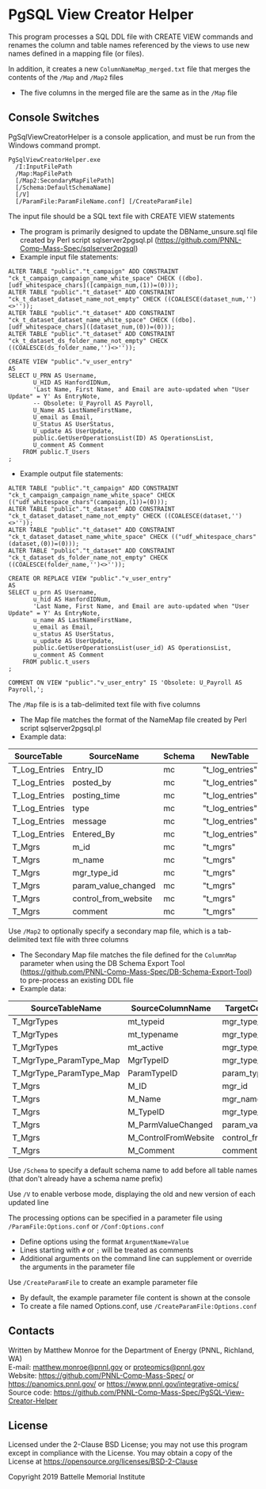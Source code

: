 # PgSQL View Creator Helper

This program processes a SQL DDL file with CREATE VIEW commands and renames the
column and table names referenced by the views to use new names defined in a
mapping file (or files).

In addition, it creates a new `ColumnNameMap_merged.txt` file that merges the contents of the `/Map` and `/Map2` files
* The five columns in the merged file are the same as in the `/Map` file

## Console Switches

PgSqlViewCreatorHelper is a console application, and must be run from the Windows command prompt.

```
PgSqlViewCreatorHelper.exe
  /I:InputFilePath
  /Map:MapFilePath
  [/Map2:SecondaryMapFilePath]
  [/Schema:DefaultSchemaName]
  [/V]
  [/ParamFile:ParamFileName.conf] [/CreateParamFile]
```

The input file should be a SQL text file with CREATE VIEW statements
* The program is primarily designed to update the DBName_unsure.sql file created by Perl script sqlserver2pgsql.pl (https://github.com/PNNL-Comp-Mass-Spec/sqlserver2pgsql) 
* Example input file statements:

```PLpgSQL
ALTER TABLE "public"."t_campaign" ADD CONSTRAINT "ck_t_campaign_campaign_name_white_space" CHECK ((dbo].[udf_whitespace_chars]([campaign_num,(1))=(0)));
ALTER TABLE "public"."t_dataset" ADD CONSTRAINT "ck_t_dataset_dataset_name_not_empty" CHECK ((COALESCE(dataset_num,'')<>''));
ALTER TABLE "public"."t_dataset" ADD CONSTRAINT "ck_t_dataset_dataset_name_white_space" CHECK ((dbo].[udf_whitespace_chars]([dataset_num,(0))=(0)));
ALTER TABLE "public"."t_dataset" ADD CONSTRAINT "ck_t_dataset_ds_folder_name_not_empty" CHECK ((COALESCE(ds_folder_name,'')<>''));

CREATE VIEW "public"."v_user_entry" 
AS
SELECT U_PRN AS Username,
       U_HID AS HanfordIDNum,
       'Last Name, First Name, and Email are auto-updated when "User Update" = Y' As EntryNote,
       -- Obsolete: U_Payroll AS Payroll,
       U_Name AS LastNameFirstName,
       U_email as Email,
       U_Status AS UserStatus,
       U_update AS UserUpdate,
       public.GetUserOperationsList(ID) AS OperationsList,
       U_comment AS Comment
	FROM public.T_Users
;
```

* Example output file statements:
```PLpgSQL
ALTER TABLE "public"."t_campaign" ADD CONSTRAINT "ck_t_campaign_campaign_name_white_space" CHECK (("udf_whitespace_chars"(campaign,(1))=(0)));
ALTER TABLE "public"."t_dataset" ADD CONSTRAINT "ck_t_dataset_dataset_name_not_empty" CHECK ((COALESCE(dataset,'')<>''));
ALTER TABLE "public"."t_dataset" ADD CONSTRAINT "ck_t_dataset_dataset_name_white_space" CHECK (("udf_whitespace_chars"(dataset,(0))=(0)));
ALTER TABLE "public"."t_dataset" ADD CONSTRAINT "ck_t_dataset_ds_folder_name_not_empty" CHECK ((COALESCE(folder_name,'')<>''));

CREATE OR REPLACE VIEW "public"."v_user_entry"
AS
SELECT u_prn AS Username,
       u_hid AS HanfordIDNum,
       'Last Name, First Name, and Email are auto-updated when "User Update" = Y' As EntryNote,
       u_name AS LastNameFirstName,
       u_email as Email,
       u_status AS UserStatus,
       u_update AS UserUpdate,
       public.GetUserOperationsList(user_id) AS OperationsList,
       u_comment AS Comment
    FROM public.t_users
;

COMMENT ON VIEW "public"."v_user_entry" IS 'Obsolete: U_Payroll AS Payroll,';
```


The `/Map` file is is a tab-delimited text file with five columns
* The Map file matches the format of the NameMap file created by Perl script sqlserver2pgsql.pl
* Example data:

| SourceTable   | SourceName           | Schema | NewTable        | NewName                 |
|---------------|----------------------|--------|-----------------|-------------------------|
| T_Log_Entries | Entry_ID             | mc     | "t_log_entries" | "entry_id"              |
| T_Log_Entries | posted_by            | mc     | "t_log_entries" | "posted_by"             |
| T_Log_Entries | posting_time         | mc     | "t_log_entries" | "posting_time"          |
| T_Log_Entries | type                 | mc     | "t_log_entries" | "type"                  |
| T_Log_Entries | message              | mc     | "t_log_entries" | "message"               |
| T_Log_Entries | Entered_By           | mc     | "t_log_entries" | "entered_by"            |
| T_Mgrs        | m_id                 | mc     | "t_mgrs"        | "mgr_id"                |
| T_Mgrs        | m_name               | mc     | "t_mgrs"        | "mgr_name"              |
| T_Mgrs        | mgr_type_id          | mc     | "t_mgrs"        | "mgr_type_id"           |
| T_Mgrs        | param_value_changed  | mc     | "t_mgrs"        | "param_value_changed"   |
| T_Mgrs        | control_from_website | mc     | "t_mgrs"        | "control_from_website"  |
| T_Mgrs        | comment              | mc     | "t_mgrs"        | "comment"               |


Use `/Map2` to optionally specify a secondary map file, which is a tab-delimited text file with three columns
* The Secondary Map file matches the file defined for the `ColumnMap` parameter when using the DB Schema Export Tool (https://github.com/PNNL-Comp-Mass-Spec/DB-Schema-Export-Tool) to pre-process an existing DDL file
* Example data:

| SourceTableName         | SourceColumnName     | TargetColumnName     |
|-------------------------|----------------------|----------------------|
| T_MgrTypes              | mt_typeid            | mgr_type_id          |
| T_MgrTypes              | mt_typename          | mgr_type_name        |
| T_MgrTypes              | mt_active            | mgr_type_active      |
| T_MgrType_ParamType_Map | MgrTypeID            | mgr_type_id          |
| T_MgrType_ParamType_Map | ParamTypeID          | param_type_id        |
| T_Mgrs                  | M_ID                 | mgr_id               |
| T_Mgrs                  | M_Name               | mgr_name             |
| T_Mgrs                  | M_TypeID             | mgr_type_id          |
| T_Mgrs                  | M_ParmValueChanged   | param_value_changed  |
| T_Mgrs                  | M_ControlFromWebsite | control_from_website |
| T_Mgrs                  | M_Comment            | comment              |


Use `/Schema` to specify a default schema name to add before all table names (that don't already have a schema name prefix)

Use `/V` to enable verbose mode, displaying the old and new version of each updated line

The processing options can be specified in a parameter file using `/ParamFile:Options.conf` or `/Conf:Options.conf`
* Define options using the format `ArgumentName=Value`
* Lines starting with `#` or `;` will be treated as comments
* Additional arguments on the command line can supplement or override the arguments in the parameter file

Use `/CreateParamFile` to create an example parameter file
* By default, the example parameter file content is shown at the console
* To create a file named Options.conf, use `/CreateParamFile:Options.conf`

## Contacts

Written by Matthew Monroe for the Department of Energy (PNNL, Richland, WA) \
E-mail: matthew.monroe@pnnl.gov or proteomics@pnnl.gov\
Website: https://github.com/PNNL-Comp-Mass-Spec/ or https://panomics.pnnl.gov/ or https://www.pnnl.gov/integrative-omics/
Source code: https://github.com/PNNL-Comp-Mass-Spec/PgSQL-View-Creator-Helper

## License

Licensed under the 2-Clause BSD License; you may not use this program except
in compliance with the License.  You may obtain a copy of the License at
https://opensource.org/licenses/BSD-2-Clause

Copyright 2019 Battelle Memorial Institute
